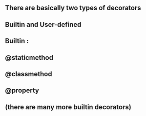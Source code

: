 ## There are basically two types of decorators
## Builtin and User-defined
## Builtin : 
## @staticmethod 
## @classmethod 
## @property
## (there are many more builtin decorators)